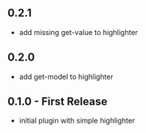 ## 0.2.1
* add missing get-value to highlighter

## 0.2.0
* add get-model to highlighter

## 0.1.0 - First Release
* initial plugin with simple highlighter

